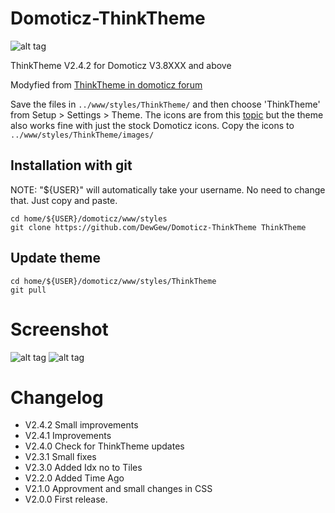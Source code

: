 # Domoticz-ThinkTheme
![alt tag](https://img.shields.io/badge/Version-2.4.2-blue.svg)

ThinkTheme V2.4.2 for Domoticz V3.8XXX and above

Modyfied from [ThinkTheme in domoticz forum](http://www.domoticz.com/forum/viewtopic.php?f=8&t=7863)

Save the files in `../www/styles/ThinkTheme/` and then choose 'ThinkTheme' from Setup > Settings > Theme. The icons are from this [topic](http://domoticz.com/forum/viewtopic.php?f=8&t=7749) but the theme also works fine with just the stock Domoticz icons. Copy the icons to `../www/styles/ThinkTheme/images/`

## Installation with git
NOTE: "${USER}" will automatically take your username. No need to change that. Just copy and paste.
```
cd home/${USER}/domoticz/www/styles
git clone https://github.com/DewGew/Domoticz-ThinkTheme ThinkTheme
```
## Update theme
```
cd home/${USER}/domoticz/www/styles/ThinkTheme
git pull
```

# Screenshot
![alt tag](http://www.accentaplast.se/wordpress/wp-content/uploads/2017/11/ThinkTheme.jpg)
![alt tag](http://www.accentaplast.se/wordpress/wp-content/uploads/2017/11/ThinkTheme_settings.png)
# Changelog
- V2.4.2 Small improvements
- V2.4.1 Improvements
- V2.4.0 Check for ThinkTheme updates
- V2.3.1 Small fixes
- V2.3.0 Added Idx no to Tiles
- V2.2.0 Added Time Ago
- V2.1.0 Approvment and small changes in CSS
- V2.0.0 First release. 
